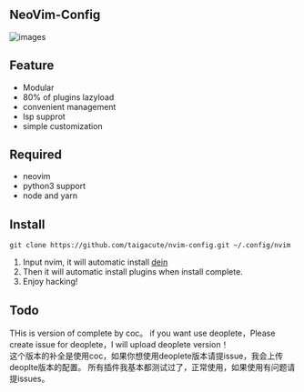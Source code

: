 ## NeoVim-Config 

![images](https://github.com/Marlboro-go/Neovim-for-go/blob/master/screenshot/1.jpg)


## Feature

* Modular
* 80% of plugins lazyload
* convenient management
* lsp supprot
* simple customization

## Required
* neovim
* python3 support
* node and yarn


## Install
```
git clone https://github.com/taigacute/nvim-config.git ~/.config/nvim
```
1. Input nvim, it will automatic install [dein](https://github.com/Shougo/dein.nvim)
2. Then it will automatic install plugins when install complete.
3. Enjoy hacking!
## Todo
THis is version of complete by coc。 if you want use deoplete，Please create issue for deoplete，I will upload deoplete version！  
这个版本的补全是使用coc，如果你想使用deoplete版本请提issue，我会上传deoplte版本的配置。
所有插件我基本都测试过了，正常使用，如果使用有问题请提issues。



